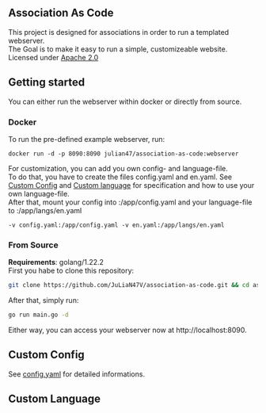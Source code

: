 ## Association As Code
This project is designed for associations in order to run a templated webserver.  
The Goal is to make it easy to run a simple, customizeable website.
Licensed under [Apache 2.0](https://github.com/JuLiaN47V/association-as-code/tree/main?tab=Apache-2.0-1-ov-file#)

## Getting started
You can either run the webserver within docker or directly from source.

### Docker

To run the pre-defined example webserver, run:
``` docker
docker run -d -p 8090:8090 julian47/association-as-code:webserver
```

For customization, you can add you own config- and language-file.  
To do that, you have to create the files config.yaml and en.yaml. See [Custom Config](#custom-config) and [Custom language](#custom-language) for specification and how to use your own language-file.  
After that, mount your config into :/app/config.yaml and your language-file to :/app/langs/en.yaml  

``` docker
-v config.yaml:/app/config.yaml -v en.yaml:/app/langs/en.yaml
```

### From Source
**Requirements**: golang/1.22.2  
First you habe to clone this repository:
``` bash
git clone https://github.com/JuLiaN47V/association-as-code.git && cd association-as-code
```
After that, simply run:
``` bash
go run main.go -d
```

Either way, you can access your webserver now at http://localhost:8090.

## Custom Config
See [config.yaml](https://github.com/JuLiaN47V/association-as-code/wiki/config.yaml) for detailed informations.
## Custom Language

